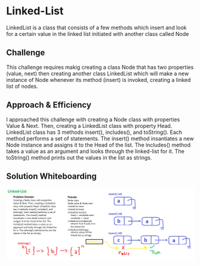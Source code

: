 # Linked-List

LinkedList is a class that consists of a few methods which insert and look for a certain value in the linked list initiated with another class called Node  

## Challenge

This challenge requires makig creating a class Node that has two properties (value, next) then creating another class LinkedList which will make a new instance of Node whenever its method (insert) is invoked, creating a linked list of nodes.

## Approach & Efficiency

I approached this challenge with creating a Node class with properties Value & Next. Then, creating a LinkedList class with property Head. LinkedList class has 3 methods insert(), includes(), and toString(). Each method performs a set of statements. The insert() method insantiates a new Node instance and assigns it to the Head of the list. The includes() method takes a value as an argument and looks through the linked-list for it. The toString() method prints out the values in the list as strings.

## Solution Whiteboarding
![whiteboarding](cc05wb.PNG)